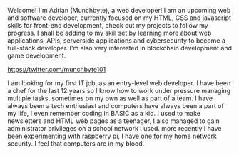 Welcome! I'm Adrian (Munchbyte), a web developer!   I am an upcoming web and software developer, currently focused on my HTML, CSS and javascript skills for front-end development, check out my projects to follow my progress. I shall be adding to my skill set by learning more about web applications, APIs, serverside applications and cybersecurity to become a full-stack developer.  I'm also very interested in blockchain development and game development.

https://twitter.com/munchbyte101

I am looking for my first IT job, as an entry-level web developer.  I have been a chef for the last 12 years so I know how to work under pressure managing multiple tasks, sometimes on my own as well as part of a team.  I have always been a tech enthusiast and computers have always been a part of my life, I even remember coding in BASIC as a kid. I used to make newsletters and HTML web pages as a teenager, I also managed to gain administrator privileges on a school network I used. more recently I have been experimenting with raspberry pi, I have one for my home network security. I feel that computers are in my blood.
